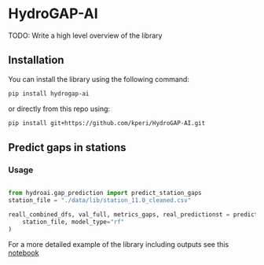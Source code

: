 # HydroGAP-AI

TODO: Write a high level overview of the library

## Installation

You can install the library using the following command:

```bash
pip install hydrogap-ai
```

or directly from this repo using: 

```bash
pip install git+https://github.com/kperi/HydroGAP-AI.git
```

## Predict gaps in stations

### Usage

```python

from hydroai.gap_prediction import predict_station_gaps
station_file = "./data/lib/station_11.0_cleaned.csv"

reall_combined_dfs, val_full, metrics_gaps, real_predictionst = predict_station_gaps(
    station_file, model_type="rf"
)
```

For a more detailed example of the library including outputs see this [notebook](./lib_demo.ipynb)